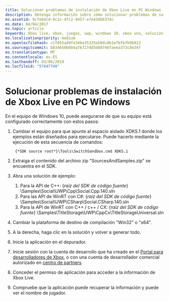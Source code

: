 ```yaml
---
title: Solucionar problemas de instalación de Xbox Live en PC Windows
description: Obtenga información sobre cómo solucionar problemas de su entorno de desarrollo de Xbox Live en un equipo con Windows.
ms.assetid: 9cfebdcd-0c1c-4fc2-9457-e7e434b6374c
ms.date: 04/04/2017
ms.topic: article
keywords: Xbox live, xbox, juegos, uwp, windows 10, xbox uno, solución de problemas
ms.localizationpriority: medium
ms.openlocfilehash: c1f055a49fe34be35335e50dc8b1efbfb7b9b922
ms.sourcegitcommit: b034650b684a767274d5d88746faeea373c8e34f
ms.translationtype: MT
ms.contentlocale: es-ES
ms.lasthandoff: 03/06/2019
ms.locfileid: "57647740"
---
```

# <a name="troubleshooting-xbox-live-setup-on-windows-pc"></a>Solucionar problemas de instalación de Xbox Live en PC Windows

En el equipo de Windows 10, puede asegurarse de que su equipo está configurado correctamente con estos pasos:

1. Cambiar el equipo para que apunte al espacio aislado XDKS.1 donde los ejemplos están diseñados para ejecutarse.  Puede hacerlo mediante la ejecución de esta secuencia de comandos:

        {*SDK source root*}\Tools\SwitchSandbox.cmd XDKS.1

1. Extraiga el contenido del archivo zip "SourcesAndSamples.zip" se encuentra en el SDK.
1. Abra una solución de ejemplo:
    1. Para la API de C++: {*raíz del SDK de código fuente*} \Samples\Social\UWP\Cpp\Social.Cpp.140.sln
    1. Para las API de WinRT con C#: {*raíz del SDK de código fuente*} \Samples\Social\UWP\CSharp\Social.CSharp.140.sln
    1. Para la API de WinRT con C++ / c++ / CX: {*raíz del SDK de código fuente*} \Samples\TitleStorage\UWP\CppCx\TitleStorageUniversal.sln
1. Cambiar la plataforma de destino de compilación "Win32" o "x64".
1. A la derecha, haga clic en la solución y volver a generar todo.
1. Inicie la aplicación en el depurador.
1. Inicie sesión con la cuenta de desarrollo que ha creado en el [Portal para desarrolladores de Xbox](https://xdp.xboxlive.com), o con una cuenta de desarrollador comercial autorizado en [centro de partners](https://partner.microsoft.com/dashboard).
1. Conceder el permiso de aplicación para acceder a la información de Xbox Live.
1. Compruebe que la aplicación puede recuperar la información y puede ver el nombre de jugador.